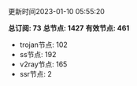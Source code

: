 更新时间2023-01-10 05:55:20

**总订阅: 73**
**总节点: 1427**
**有效节点: 461**
- trojan节点: 102
- ss节点: 192
- v2ray节点: 165
- ssr节点: 2
